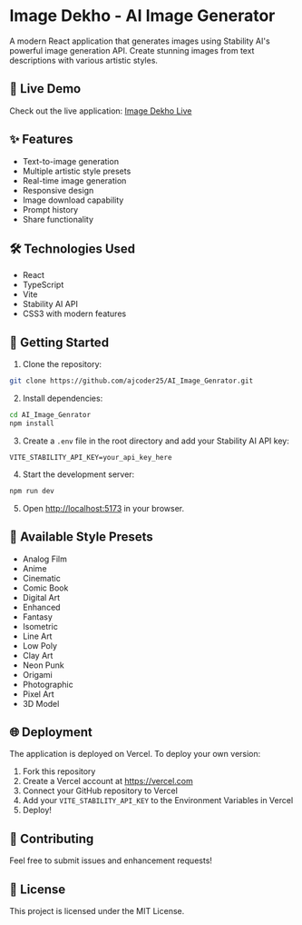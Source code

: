 # Image Dekho - AI Image Generator

A modern React application that generates images using Stability AI's powerful image generation API. Create stunning images from text descriptions with various artistic styles.

## 🚀 Live Demo

Check out the live application: [Image Dekho Live](https://ai-image-genrator.vercel.app/)

## ✨ Features

- Text-to-image generation
- Multiple artistic style presets
- Real-time image generation
- Responsive design
- Image download capability
- Prompt history
- Share functionality

## 🛠️ Technologies Used

- React
- TypeScript
- Vite
- Stability AI API
- CSS3 with modern features

## 🚦 Getting Started

1. Clone the repository:
```bash
git clone https://github.com/ajcoder25/AI_Image_Genrator.git
```

2. Install dependencies:
```bash
cd AI_Image_Genrator
npm install
```

3. Create a `.env` file in the root directory and add your Stability AI API key:
```env
VITE_STABILITY_API_KEY=your_api_key_here
```

4. Start the development server:
```bash
npm run dev
```

5. Open [http://localhost:5173](http://localhost:5173) in your browser.

## 🎨 Available Style Presets

- Analog Film
- Anime
- Cinematic
- Comic Book
- Digital Art
- Enhanced
- Fantasy
- Isometric
- Line Art
- Low Poly
- Clay Art
- Neon Punk
- Origami
- Photographic
- Pixel Art
- 3D Model

## 🌐 Deployment

The application is deployed on Vercel. To deploy your own version:

1. Fork this repository
2. Create a Vercel account at https://vercel.com
3. Connect your GitHub repository to Vercel
4. Add your `VITE_STABILITY_API_KEY` to the Environment Variables in Vercel
5. Deploy!

## 🤝 Contributing

Feel free to submit issues and enhancement requests!

## 📝 License

This project is licensed under the MIT License.
